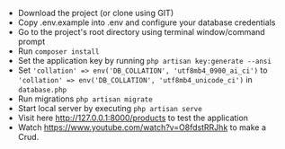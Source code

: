 - Download the project (or clone using GIT)
- Copy .env.example into .env and configure your database credentials
- Go to the project's root directory using terminal window/command prompt
- Run `composer install`
- Set the application key by running `php artisan key:generate --ansi`
- Set `'collation' => env('DB_COLLATION', 'utf8mb4_0900_ai_ci')` to `'collation' => env('DB_COLLATION', 'utf8mb4_unicode_ci')` in `database.php`
- Run migrations `php artisan migrate`
- Start local server by executing `php artisan serve`
- Visit here <http://127.0.0.1:8000/products> to test the application
- Watch <https://www.youtube.com/watch?v=O8fdstRRJhk> to make a Crud.
